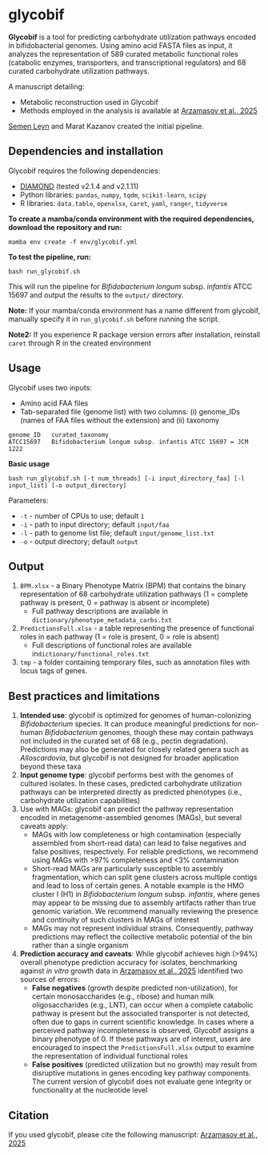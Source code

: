 # glycobif
**Glycobif** is a tool for predicting carbohydrate utilization pathways encoded in bifidobacterial genomes.
Using amino acid FASTA files as input, it analyzes the representation of 589 curated metabolic functional roles (catabolic enzymes, transporters, and transcriptional regulators) and 68 curated carbohydrate utilization pathways.

A manuscript detailing:
* Metabolic reconstruction used in Glycobif
* Methods employed in the analysis
is available at [Arzamasov et al., 2025](https://doi.org/10.1038/s41564-025-02056-x)

[Semen Leyn](https://github.com/sleyn/) and Marat Kazanov created the initial pipeline.

## Dependencies and installation
Glycobif requires the following dependencies:
 * [DIAMOND](https://github.com/bbuchfink/diamond) (tested v2.1.4 and v2.1.11)
 * Python libraries: `pandas`, `numpy`, `tqdm`, `scikit-learn`, `scipy`
 * R libraries: `data.table`, `openxlsx`, `caret`, `yaml`, `ranger`, `tidyverse`

**To create a mamba/conda environment with the required dependencies, download the repository and run:**
```
mamba env create -f env/glycobif.yml
```

**To test the pipeline, run:**
```
bash run_glycobif.sh
```
This will run the pipeline for *Bifidobacterium longum* subsp. *infantis* ATCC 15697 and output the results to the `output/` directory.

**Note:** If your mamba/conda environment has a name different from glycobif, manually specify it in `run_glycobif.sh` before running the script.

**Note2:** If you experience R package version errors after installation, reinstall `caret` through R in the created environment

## Usage
Glycobif uses two inputs:
* Amino acid FAA files
* Tab-separated file (genome list) with two columns: (i) genome_IDs (names of FAA files without the extension) and (ii) taxonomy 
```
genome_ID	curated_taxonomy
ATCC15697	Bifidobacterium longum subsp. infantis ATCC 15697 = JCM 1222
```

**Basic usage**
```
bash run_glycobif.sh [-t num_threads] [-i input_directory_faa] [-l input_list] [-o output_directory]
```
Parameters:
* `-t` - number of CPUs to use; default `1`
* `-i` - path to input directory; default `input/faa`
* `-l` - path to genome list file; default `input/genome_list.txt`
* `-o` - output directory;  default `output`

## Output
1. `BPM.xlsx` - a Binary Phenotype Matrix (BPM) that contains the binary representation of 68 carbohydrate utilization pathways (1 = complete pathway is present, 0 = pathway is absent or incomplete)
     * Full pathway descriptions are available in `dictionary/phenotype_metadata_carbs.txt`
2. `PredictionsFull.xlsx` - a table representing the presence of functional roles in each pathway (1 = role is present, 0 = role is absent)
     * Full descriptions of functional roles are available in`dictionary/functional_roles.txt`
3. `tmp` - a folder containing temporary files, such as annotation files with locus tags of genes.

## Best practices and limitations
1. **Intended use**: glycobif is optimized for genomes of human-colonizing *Bifidobacterium* species. It can produce meaningful predictions for non-human *Bifidobacterium* genomes, though these may contain pathways not included in the curated set of 68 (e.g., pectin degradation). Predictions may also be generated for closely related genera such as *Alloscardovia*, but glycobif is not designed for broader application beyond these taxa
2. **Input genome type**: glycobif performs best with the genomes of cultured isolates. In these cases, predicted carbohydrate utilization pathways can be interpreted directly as predicted phenotypes (i.e., carbohydrate utilization capabilities)
3. Use with MAGs: glycobif can predict the pathway representation encoded in  metagenome-assembled genomes (MAGs), but several caveats apply:
     * MAGs with low completeness or high contamination (especially assembled from short-read data) can lead to false negatives and false positives, respectively. For reliable predictions, we recommend using MAGs with >97% completeness and <3% contamination
     * Short-read MAGs are particularly susceptible to assembly fragmentation, which can split gene clusters across multiple contigs and lead to loss of certain genes. A notable example is the HMO cluster I (H1) in *Bifidobacterium longum* subsp. *infantis*, where genes may appear to be missing due to assembly artifacts rather than true genomic variation. We recommend manually reviewing the presence and continuity of such clusters in MAGs of interest
     * MAGs may not represent individual strains. Consequently, pathway predictions may reflect the collective metabolic potential of the bin rather than a single organism
4. **Prediction accuracy and caveats**: While glycobif achieves high (>94%) overall phenotype prediction accuracy for isolates, benchmarking against *in vitro* growth data in [Arzamasov et al., 2025](https://doi.org/10.1038/s41564-025-02056-x) identified two sources of errors:
	- **False negatives** (growth despite predicted non-utilization), for certain monosaccharides (e.g., ribose) and human milk oligosaccharides (e.g., LNT), can occur when a complete catabolic pathway is present but the associated transporter is not detected, often due to gaps in current scientific knowledge. In cases where a perceived pathway incompleteness is observed, Glycobif assigns a binary phenotype of 0. If these pathways are of interest, users are encouraged to inspect the `PredictionsFull.xlsx` output to examine the representation of individual functional roles
	- **False positives** (predicted utilization but no growth) may result from disruptive mutations in genes encoding key pathway components. The current version of glycobif does not evaluate gene integrity or functionality at the nucleotide level

## Citation
If you used glycobif, please cite the following manuscript:
[Arzamasov et al., 2025](https://doi.org/10.1038/s41564-025-02056-x)
